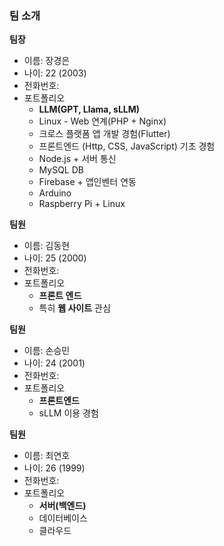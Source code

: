 ### 팀 소개

**팀장**
- 이름: 장경은
- 나이: 22 (2003)
- 전화번호: 
- 포트폴리오
    - **LLM(GPT, Llama, sLLM)**
    - Linux - Web 연계(PHP + Nginx)
    - 크로스 플랫폼 앱 개발 경험(Flutter)
    - 프론트엔드 (Http, CSS, JavaScript) 기초 경험
    - Node.js + 서버 통신
    - MySQL DB
    - Firebase + 앱인벤터 연동
    - Arduino
    - Raspberry Pi + Linux

**팀원**
- 이름: 김동현
- 나이: 25 (2000)
- 전화번호: 
- 포트폴리오
    - **프론트 엔드**
    - 특히 **웹 사이트** 관심

**팀원**
- 이름: 손승민
- 나이: 24 (2001)
- 전화번호:
- 포트폴리오
    - **프론트엔드**
    - sLLM 이용 경험

**팀원**
- 이름: 최연호
- 나이: 26 (1999)
- 전화번호: 
- 포트폴리오
    - **서버(백엔드)**
    - 데이터베이스
    - 클라우드

